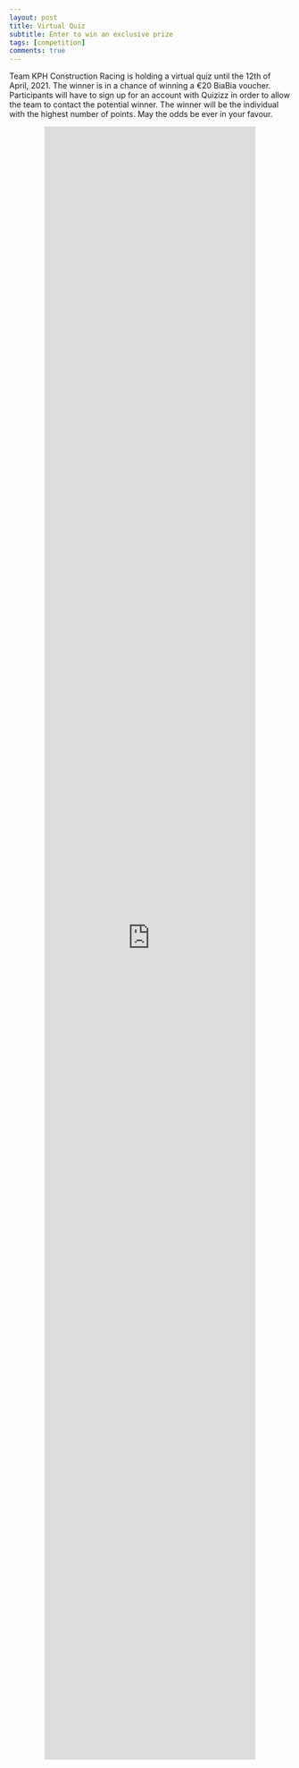 ```yaml
---
layout: post
title: Virtual Quiz
subtitle: Enter to win an exclusive prize
tags: [competition]
comments: true
---
```


Team KPH Construction Racing is holding a virtual quiz until the 12th of April, 2021. The winner is in a chance of winning a €20 BiaBia voucher. Participants will have to sign up for an account with Quizizz in order to allow the team to contact the potential winner. The winner will be the individual with the highest number of points. May the odds be ever in your favour.

<center>
    <p><iframe style="border: none;" src="https://quizizz.com/join?gc=50957858" width="75%" height="75%" name="iFrame Name"></iframe></p>
</center>